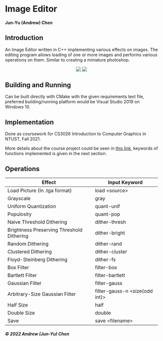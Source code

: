 # Image Editor
#### Jun-Yu (Andrew) Chen
## Introduction
An Image Editor written in C++ implementing various effects on images. The editing program allows loading of one or more images and performs various operations on them. Similar to creating a miniature photoshop.
<p align="center">
  <img src="https://user-images.githubusercontent.com/64970325/151760829-2ea0928a-dc7c-4d5a-8369-e647ff898cf6.PNG" />
  <img src="https://user-images.githubusercontent.com/64970325/151760970-7a260139-7260-453f-9960-3a55a896b61c.PNG" />
</p>

## Building and Running
Can be built directly with CMake with the given requirements text file, preferred building/running platform would be Visual Studio 2019 on Windows 10.

## Implementation
Done as coursework for CS3026 Introduction to Computer Graphics in NTUST, Fall 2021.

More details about the course project could be seen in [this link](http://dgmm.csie.ntust.edu.tw/?ac1=courprojdetail_CG2012F_3&id=5ecf7b7a5118c&sid=614a94d120553), keywords of functions implemented is given in the next section.

## Operations
| Effect  | Input Keyword |
| ------------- | ------------- |
| Load Picture (In .tga format) | load \<source\> |
| Grayscale | gray |
| Uniform Quantization | quant-unif |
| Populosity | quant-pop |
| Naive Threshold Dithering | dither-thresh |
| Brightness Preserving Threshold Dithering | dither-bright |
| Random Dithering | dither-rand |
| Clustered Dithering | dither-cluster |
| Floyd-Steinberg Dithering | dither-fs |
| Box Filter | filter-box |
| Bartlett Filter | filter-bartlett |
| Gaussian Filter | filter-gauss |
| Arbitrary-Size Gaussian Filter | filter-gauss-n <size(odd int)> |
| Half Size | half |
| Double Size | double |
| Save | save \<filename\> |


##### © 2022 Andrew (Jun-Yu) Chen
